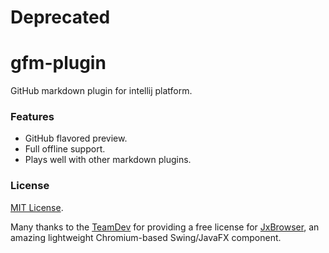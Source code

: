 # Deprecated

# gfm-plugin
GitHub markdown plugin for intellij platform.

### Features

*   GitHub flavored preview.
*   Full offline support.
*   Plays well with other markdown plugins.

### License

[MIT License](http://opensource.org/licenses/mit-license.php).

Many thanks to the [TeamDev](http://www.teamdev.com) for providing a free license for [JxBrowser](http://www.teamdev.com/jxbrowser), an amazing lightweight Chromium-based Swing/JavaFX component.
